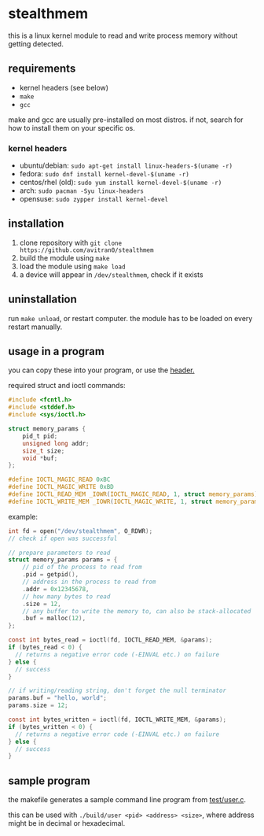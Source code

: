# stealthmem

this is a linux kernel module to read and write process memory without getting detected.

## requirements

- kernel headers (see below)
- `make`
- `gcc`

make and gcc are usually pre-installed on most distros.
if not, search for how to install them on your specific os.

### kernel headers

- ubuntu/debian: `sudo apt-get install linux-headers-$(uname -r)`
- fedora: `sudo dnf install kernel-devel-$(uname -r)`
- centos/rhel (old): `sudo yum install kernel-devel-$(uname -r)`
- arch: `sudo pacman -Syu linux-headers`
- opensuse: `sudo zypper install kernel-devel`

## installation

1. clone repository with `git clone https://github.com/avitran0/stealthmem`
2. build the module using `make`
3. load the module using `make load`
4. a device will appear in `/dev/stealthmem`, check if it exists

## uninstallation

run `make unload`, or restart computer. the module has to be loaded on every restart manually.

## usage in a program

you can copy these into your program, or use the [header.](include/stealthmem.h)

required struct and ioctl commands:

```c
#include <fcntl.h>
#include <stddef.h>
#include <sys/ioctl.h>

struct memory_params {
    pid_t pid;
    unsigned long addr;
    size_t size;
    void *buf;
};

#define IOCTL_MAGIC_READ 0xBC
#define IOCTL_MAGIC_WRITE 0xBD
#define IOCTL_READ_MEM _IOWR(IOCTL_MAGIC_READ, 1, struct memory_params)
#define IOCTL_WRITE_MEM _IOWR(IOCTL_MAGIC_WRITE, 1, struct memory_params)
```

example:

```c
int fd = open("/dev/stealthmem", O_RDWR);
// check if open was successful

// prepare parameters to read
struct memory_params params = {
    // pid of the process to read from
    .pid = getpid(),
    // address in the process to read from
    .addr = 0x12345678,
    // how many bytes to read
    .size = 12,
    // any buffer to write the memory to, can also be stack-allocated
    .buf = malloc(12),
};

const int bytes_read = ioctl(fd, IOCTL_READ_MEM, &params);
if (bytes_read < 0) {
  // returns a negative error code (-EINVAL etc.) on failure
} else {
  // success
}

// if writing/reading string, don't forget the null terminator
params.buf = "hello, world";
params.size = 12;

const int bytes_written = ioctl(fd, IOCTL_WRITE_MEM, &params);
if (bytes_written < 0) {
  // returns a negative error code (-EINVAL etc.) on failure
} else {
  // success
}
```

## sample program

the makefile generates a sample command line program from [test/user.c](test/user.c).

this can be used with `./build/user <pid> <address> <size>`, where address might be in decimal or hexadecimal.

